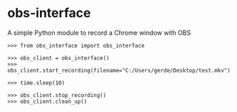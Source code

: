 # obs-interface

A simple Python module to record a Chrome window with OBS

```
>>> from obs_interface import obs_interface

>>> obs_client = obs_interface()
>>> obs_client.start_recording(filename="C:/Users/gerde/Desktop/test.mkv")

>>> time.sleep(10)

>>> obs_client.stop_recording()
>>> obs_client.clean_up()

```
